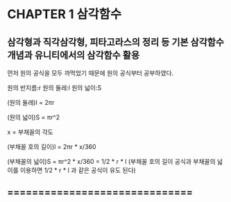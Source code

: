 # CHAPTER 1 삼각함수
## 삼각형과 직각삼각형, 피타고라스의 정리 등 기본 삼각함수 개념과 유니티에서의 삼각함수 활용
먼저 원의 공식을 모두 까먹었기 때문에 원의 공식부터 공부하였다.

원의 반지름:r  원의 둘레:l 원의 넓이:S

(원의 둘레)l = 2πr

(원의 넓이)S = πr^2

x = 부채꼴의 각도

(부채꼴 호의 길이)l = 2πr * x/360

(부채꼴의 넓이)S = πr^2 * x/360 = 1/2 * r * l      (부채꼴 호의 길이 공식과 부채꼴의 넓이를 이용하면 1/2 * r * l 과 같은 공식이 유도 된다)

## ==============================